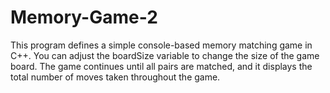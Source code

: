 # Memory-Game-2
This program defines a simple console-based memory matching game in C++. You can adjust the boardSize variable to change the size of the game board. The game continues until all pairs are matched, and it displays the total number of moves taken throughout the game.
